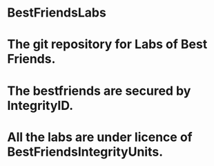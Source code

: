 # BestFriendsLabs
# The git repository for Labs of Best Friends.
# The bestfriends are secured by IntegrityID.
# All the labs are under licence of BestFriendsIntegrityUnits.
